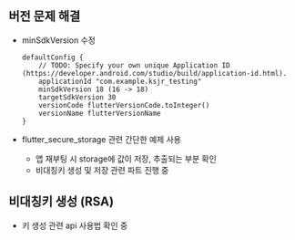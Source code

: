 ## 버전 문제 해결

- minSdkVersion 수정 

  ```
  defaultConfig {
      // TODO: Specify your own unique Application ID (https://developer.android.com/studio/build/application-id.html).
      applicationId "com.example.ksjr_testing"
      minSdkVersion 18 (16 -> 18)
      targetSdkVersion 30
      versionCode flutterVersionCode.toInteger()
      versionName flutterVersionName
  }
  ```

- flutter_secure_storage 관련 간단한 예제 사용
  - 앱 재부팅 시 storage에 값이 저장, 추출되는 부분 확인
  - 비대칭키 생성 및 저장 관련 파트 진행 중

## 비대칭키 생성 (RSA)

- 키 생성 관련 api 사용법 확인 중